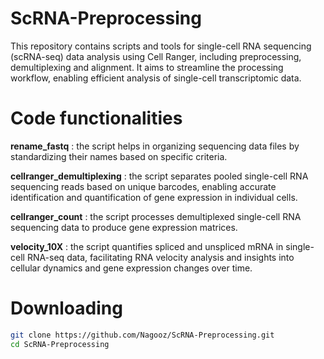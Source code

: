 # ScRNA-Preprocessing
This repository contains scripts and tools for single-cell RNA sequencing (scRNA-seq) data analysis using Cell Ranger, including preprocessing, demultiplexing and alignment. It aims to streamline the processing workflow, enabling efficient analysis of single-cell transcriptomic data. 

# Code functionalities
__rename_fastq__ : the script helps in organizing sequencing data files by standardizing their names based on specific criteria.  

__cellranger_demultiplexing__ : the script separates pooled single-cell RNA sequencing reads based on unique barcodes, enabling accurate identification and quantification of gene expression in individual cells.  

__cellranger_count__ : the script processes demultiplexed single-cell RNA sequencing data to produce gene expression matrices.  

__velocity_10X__ :  the script quantifies spliced and unspliced mRNA in single-cell RNA-seq data, facilitating RNA velocity analysis and insights into cellular dynamics and gene expression changes over time.

# Downloading
```bash
git clone https://github.com/Nagooz/ScRNA-Preprocessing.git
cd ScRNA-Preprocessing

